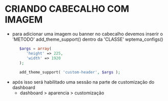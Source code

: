 # CRIANDO CABECALHO COM IMAGEM
   * para adicionar uma imagem ou banner no cabecalho devemos inserir o 'METODO' add_theme_support() dentro da 'CLASSE' wptema_configs()
      ```php
         $args = array(
            'height' => 225,
            'width' => 1920
         );
         
         add_theme_support( 'custom-header', $args );
      ```
   * após isso será habilitado uma sessão na parte de customização do dashboard
      - dashboard > aparencia > customização